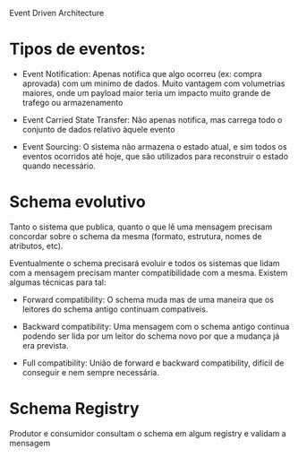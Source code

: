 Event Driven Architecture

# Tipos de eventos:
* Event Notification: Apenas notifica que algo ocorreu (ex: compra aprovada) com um minimo de dados. Muito vantagem com volumetrias maiores, onde um payload maior teria um impacto muito grande de trafego ou armazenamento

* Event Carried State Transfer: Não apenas notifica, mas carrega todo o conjunto de dados relativo àquele evento

* Event Sourcing: O sistema não armazena o estado atual, e sim todos os eventos ocorridos até hoje, que são utilizados para reconstruir o estado quando necessário.

# Schema evolutivo

Tanto o sistema que publica, quanto o que lê uma mensagem precisam concordar sobre o schema da mesma (formato, estrutura, nomes de atributos, etc).

Eventualmente o schema precisará evoluir e todos os sistemas que lidam com a mensagem precisam manter compatibilidade com a mesma. Existem algumas técnicas para tal:

* Forward compatibility: O schema muda mas de uma maneira que os leitores do schema antigo continuam compativeis.

* Backward compatibility: Uma mensagem com o schema antigo continua podendo ser lida por um leitor do schema novo por que a mudança já era prevista.

* Full compatibility: União de forward e backward compatibility, dificil de conseguir e nem sempre necessária.

# Schema Registry

Produtor e consumidor consultam o schema em algum registry e validam a mensagem